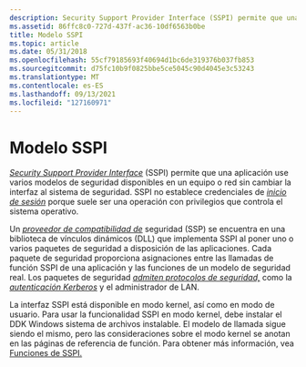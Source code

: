 ```yaml
---
description: Security Support Provider Interface (SSPI) permite que una aplicación use varios modelos de seguridad disponibles en un equipo o red sin cambiar la interfaz al sistema de seguridad.
ms.assetid: 86ffc8c0-727d-437f-ac36-10df6563b0be
title: Modelo SSPI
ms.topic: article
ms.date: 05/31/2018
ms.openlocfilehash: 55cf79185693f40694d1bc6de319376b037fb853
ms.sourcegitcommit: d75fc10b9f0825bbe5ce5045c90d4045e3c53243
ms.translationtype: MT
ms.contentlocale: es-ES
ms.lasthandoff: 09/13/2021
ms.locfileid: "127160971"
---
```

# <a name="sspi-model"></a>Modelo SSPI

[*Security Support Provider Interface*](../secgloss/s-gly.md) (SSPI) permite que una aplicación use varios modelos de seguridad disponibles en un equipo o red sin cambiar la interfaz al sistema de seguridad. SSPI no establece credenciales de [*inicio de sesión*](../secgloss/c-gly.md) porque suele ser una operación con privilegios que controla el sistema operativo.

Un [*proveedor de compatibilidad de*](../secgloss/s-gly.md) seguridad (SSP) se encuentra en una biblioteca de vínculos dinámicos (DLL) que implementa SSPI al poner uno o varios paquetes de seguridad a disposición de las aplicaciones. [](../secgloss/d-gly.md) [](../secgloss/s-gly.md) Cada paquete de seguridad proporciona asignaciones entre las llamadas de función SSPI de una aplicación y las funciones de un modelo de seguridad real. Los paquetes de seguridad [*admiten protocolos de seguridad,*](../secgloss/s-gly.md) como la [*autenticación Kerberos*](../secgloss/k-gly.md) y el administrador de LAN.

La interfaz SSPI está disponible en modo kernel, así como en modo de usuario. Para usar la funcionalidad SSPI en modo kernel, debe instalar el DDK Windows sistema de archivos instalable. El modelo de llamada sigue siendo el mismo, pero las consideraciones sobre el modo kernel se anotan en las páginas de referencia de función. Para obtener más información, vea [Funciones de SSPI.](authentication-functions.md)

 

 
